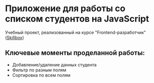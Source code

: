 # Приложение для работы со списком студентов на JavaScript

Учебный проект, реализованный на курсе "Frontend-разработчик" ([Skillbox](https://skillbox.ru/))

## Ключевые моменты проделанной работы:

- Добавление/удаление данных студента
- Фильтр по разным полям
- Сортировка по всем полям

